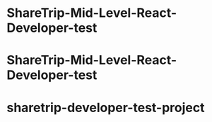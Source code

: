 # ShareTrip-Mid-Level-React-Developer-test
# ShareTrip-Mid-Level-React-Developer-test
# sharetrip-developer-test-project
